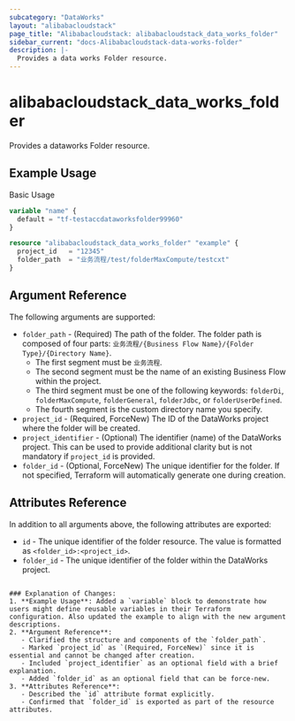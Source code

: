 ```yaml
---
subcategory: "DataWorks"
layout: "alibabacloudstack"
page_title: "Alibabacloudstack: alibabacloudstack_data_works_folder"
sidebar_current: "docs-Alibabacloudstack-data-works-folder"
description: |- 
  Provides a data works Folder resource.
---
```


# alibabacloudstack_data_works_folder

Provides a dataworks Folder resource.

## Example Usage

Basic Usage

```terraform
variable "name" {
  default = "tf-testaccdataworksfolder99960"
}

resource "alibabacloudstack_data_works_folder" "example" {
  project_id   = "12345"
  folder_path  = "业务流程/test/folderMaxCompute/testcxt"
}
```

## Argument Reference

The following arguments are supported:

* `folder_path` - (Required) The path of the folder. The folder path is composed of four parts: `业务流程/{Business Flow Name}/{Folder Type}/{Directory Name}`. 
  * The first segment must be `业务流程`.
  * The second segment must be the name of an existing Business Flow within the project.
  * The third segment must be one of the following keywords: `folderDi`, `folderMaxCompute`, `folderGeneral`, `folderJdbc`, or `folderUserDefined`.
  * The fourth segment is the custom directory name you specify.
* `project_id` - (Required, ForceNew) The ID of the DataWorks project where the folder will be created.
* `project_identifier` - (Optional) The identifier (name) of the DataWorks project. This can be used to provide additional clarity but is not mandatory if `project_id` is provided.
* `folder_id` - (Optional, ForceNew) The unique identifier for the folder. If not specified, Terraform will automatically generate one during creation.

## Attributes Reference

In addition to all arguments above, the following attributes are exported:

* `id` - The unique identifier of the folder resource. The value is formatted as `<folder_id>:<project_id>`.
* `folder_id` - The unique identifier of the folder within the DataWorks project.
```

### Explanation of Changes:
1. **Example Usage**: Added a `variable` block to demonstrate how users might define reusable variables in their Terraform configuration. Also updated the example to align with the new argument descriptions.
2. **Argument Reference**:
   - Clarified the structure and components of the `folder_path`.
   - Marked `project_id` as `(Required, ForceNew)` since it is essential and cannot be changed after creation.
   - Included `project_identifier` as an optional field with a brief explanation.
   - Added `folder_id` as an optional field that can be force-new.
3. **Attributes Reference**:
   - Described the `id` attribute format explicitly.
   - Confirmed that `folder_id` is exported as part of the resource attributes.